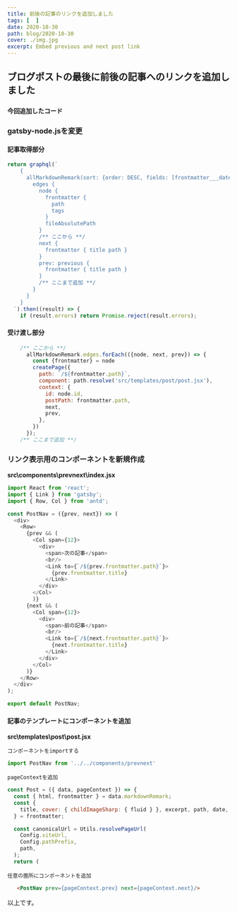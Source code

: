 ```yaml
---
title: 前後の記事のリンクを追加しました
tags: [  ]
date: 2020-10-30
path: blog/2020-10-30
cover: ./img.jpg
excerpt: Embed previous and next post link
---
```


## ブログポストの最後に前後の記事へのリンクを追加しました

### `今回追加したコード`

### **gatsby-node.js**を変更

#### 記事取得部分
```javascript
return graphql(`
    {
      allMarkdownRemark(sort: {order: DESC, fields: [frontmatter___date]}) {
        edges {
          node {
            frontmatter {
              path
              tags
            }
            fileAbsolutePath
          }
          /** ここから **/
          next {
            frontmatter { title path }
          }
          prev: previous {
            frontmatter { title path }
          }
          /** ここまで追加 **/
        }
      }
    }    
  `).then((result) => {
    if (result.errors) return Promise.reject(result.errors);
```
#### 受け渡し部分
```javascript
    /** ここから **/
      allMarkdownRemark.edges.forEach(({node, next, prev}) => {
        const {frontmatter} = node
        createPage({
          path: `/${frontmatter.path}`,
          component: path.resolve('src/templates/post/post.jsx'),
          context: {
            id: node.id,
            postPath: frontmatter.path,
            next,
            prev,
          },
        })
      });
    /** ここまで追加 **/
```
### リンク表示用のコンポーネントを新規作成
**src\components\prevnext\index.jsx**

```javascript
import React from 'react';
import { Link } from 'gatsby';
import { Row, Col } from 'antd';

const PostNav = ({prev, next}) => (
  <div>
    <Row>
      {prev && (
        <Col span={12}>
          <div>
            <span>次の記事</span>
            <br/>
            <Link to={`/${prev.frontmatter.path}`}>
              {prev.frontmatter.title}
            </Link>
          </div>
        </Col>
        )}
      {next && (
        <Col span={12}>
          <div>
            <span>前の記事</span>
            <br/>
            <Link to={`/${next.frontmatter.path}`}>
              {next.frontmatter.title}
            </Link>
          </div>
        </Col>
      )}
    </Row>
  </div>
);

export default PostNav;
```

#### 記事のテンプレートにコンポーネントを追加
**src\templates\post\post.jsx**

`コンポーネントをimportする`
```javascript
import PostNav from '../../components/prevnext'
```
`pageContextを追加`

```javascript
const Post = ({ data, pageContext }) => {
  const { html, frontmatter } = data.markdownRemark;
  const {
    title, cover: { childImageSharp: { fluid } }, excerpt, path, date,
  } = frontmatter;

  const canonicalUrl = Utils.resolvePageUrl(
    Config.siteUrl,
    Config.pathPrefix,
    path,
  );
  return (
```

`任意の箇所にコンポーネントを追加`
```html
   <PostNav prev={pageContext.prev} next={pageContext.next}/>
```

以上です。
